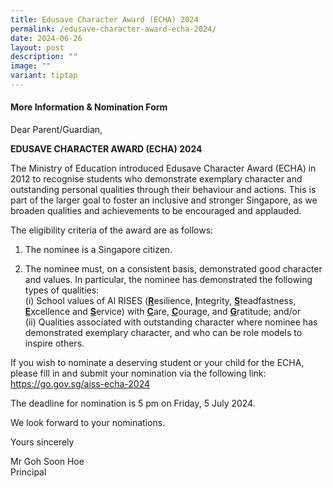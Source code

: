 ```yaml
---
title: Edusave Character Award (ECHA) 2024
permalink: /edusave-character-award-echa-2024/
date: 2024-06-26
layout: post
description: ""
image: ""
variant: tiptap
---
```

<h4><strong>More Information &amp; Nomination Form</strong></h4>
<p>Dear Parent/Guardian,</p>
<p><strong>EDUSAVE CHARACTER AWARD (ECHA) 2024</strong>
</p>
<p>The Ministry of Education introduced Edusave Character Award (ECHA) in
2012 to recognise students who demonstrate exemplary character and outstanding
personal qualities through their behaviour and actions. This is part of
the larger goal to foster an inclusive and stronger Singapore, as we broaden
qualities and achievements to be encouraged and applauded.</p>
<p>The eligibility criteria of the award are as follows:</p>
<ol>
<li>
<p>The nominee is a Singapore citizen.</p>
</li>
<li>
<p>The nominee must, on a consistent basis, demonstrated good character and
values. In particular, the nominee has demonstrated the following types
of qualities:
<br>(i) School values of Al RISES (<strong><u>R</u></strong>esilience, <strong><u>I</u></strong>ntegrity, <strong><u>S</u></strong>teadfastness, <strong><u>E</u></strong>xcellence
and <strong><u>S</u></strong>ervice) with <strong><u>C</u></strong>are, <strong><u>C</u></strong>ourage,
and <strong><u>G</u></strong>ratitude; and/or
<br>(ii) Qualities associated with outstanding character where nominee has
demonstrated exemplary character, and who can be role models to inspire
others.</p>
</li>
</ol>
<p>If you wish to nominate a deserving student or your child for the ECHA,
please fill in and submit your nomination via the following link: <a href="https://go.gov.sg/aiss-echa-2024" rel="noopener noreferrer nofollow" target="_blank">https://go.gov.sg/aiss-echa-2024</a>
</p>
<p>The deadline for nomination is 5 pm on Friday, 5 July 2024.</p>
<p>We look forward to your nominations.</p>
<p>Yours sincerely</p>
<p>Mr Goh Soon Hoe
<br>Principal</p>